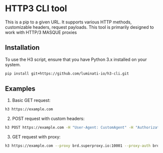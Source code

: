 # HTTP3 CLI tool

This is a pip to a given URL. It supports various HTTP methods, customizable headers, request payloads. This tool is primarily designed to work with HTTP/3 MASQUE proxies

## Installation

To use the H3 script, ensure that you have Python 3.x installed on your system.

``` sh
pip install git+https://github.com/luminati-io/h3-cli.git
```

## Examples

1. Basic GET request:

``` sh
h3 https://example.com
```

2. POST request with custom headers:

``` sh
h3 POST https://example.com -H "User-Agent: CustomAgent" -H "Authorization: Bearer <token>" -d "name=John&age=30"
```

3. GET request with proxy:

``` sh
h3 https://example.com --proxy brd.superproxy.io:10001 --proxy-auth brd-customer-hl_xxx-zone-yyy:password
```
